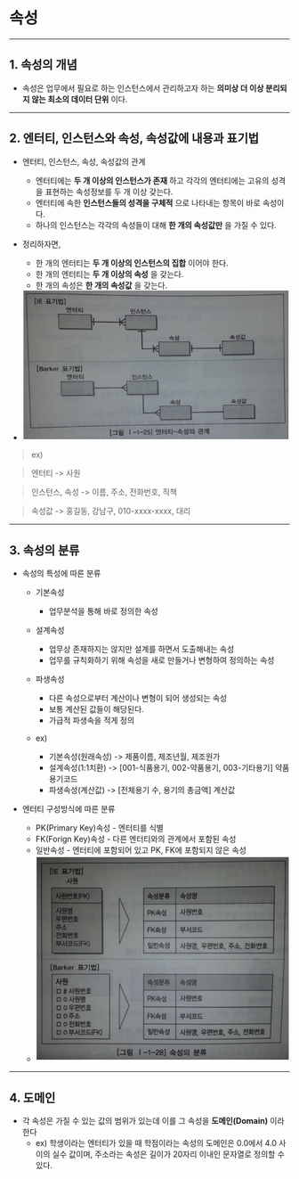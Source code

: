 # 속성
***

## 1. 속성의 개념

* 속성은 업무에서 필요로 하는 인스턴스에서 관리하고자 하는 **의미상 더 이상 분리되지 않는 최소의 데이터 단위** 이다.
***

## 2. 엔터티, 인스턴스와 속성, 속성값에 내용과 표기법

* 엔터티, 인스턴스, 속성, 속성값의 관계
  * 엔터티에는 **두 개 이상의 인스턴스가 존재** 하고 각각의 엔터티에는 고유의 성격을 표현하는 속성정보를 두 개 이상 갖는다.
  * 엔터티에 속한 **인스턴스들의 성격을 구체적** 으로 나타내는 항목이 바로 속성이다.
  * 하나의 인스턴스는 각각의 속성들이 대해 **한 개의 속성값만** 을 가질 수 있다.

* 정리하자면,
  * 한 개의 엔터티는 **두 개 이상의 인스턴스의 집합** 이어야 한다.
  * 한 개의 엔터티는 **두 개 이상의 속성** 을 갖는다.
  * 한 개의 속성은 **한 개의 속성값** 을 갖는다.

* <img src="../../images/47p01.PNG" width="800"/>

> ex)

> 엔터티 -> 사원

> 인스턴스, 속성 -> 이름, 주소, 전화번호, 직책

> 속성값 -> 홍길동, 강남구, 010-xxxx-xxxx, 대리
***

## 3. 속성의 분류

* 속성의 특성에 따른 분류
  * 기본속성
    * 업무분석을 통해 바로 정의한 속성

  * 설계속성
    * 업무상 존재하지는 않지만 설계를 하면서 도출해내는 속성
    * 업무를 규칙화하기 위해 속성을 새로 만들거나 변형하여 정의하는 속성

  * 파생속성
    * 다른 속성으로부터 계산이나 변형이 되어 생성되는 속성
    * 보통 계산된 값들이 해당된다.
    * 가급적 파생속을 적게 정의

  * ex)
    * 기본속성(원래속성) -> 제품이름, 제조년월, 제조원가
    * 설계속성(1:1치환) -> [001-식품용기, 002-약품용기, 003-기타용기] 약품용기코드
    * 파생속성(계산값) -> [전체용기 수, 용기의 총금액] 계산값

* 엔터티 구성방식에 따른 분류
  * PK(Primary Key)속성 - 엔터티를 식별
  * FK(Forign Key)속성 - 다른 엔터티와의 관계에서 포함된 속성
  * 일반속성 - 엔터티에 포함되어 있고 PK, FK에 포함되지 않은 속성
  * <img src="../../images/50p01.PNG" width="800"/>
***

## 4. 도메인

* 각 속성은 가질 수 있는 값의 범위가 있는데 이를 그 속성을 **도메인(Domain)** 이라 한다
  * ex) 학생이라는 엔터티가 있을 때 학점이라는 속성의 도메인은 0.0에서 4.0 사이의 실수 값이며,
    주소라는 속성은 길이가 20자리 이내인 문자열로 정의할 수 있다.
